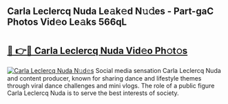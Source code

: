 ## Carla Leclercq Nuda Le𝚊k𝚎d N𝚞𝚍es - Part-gaC Photos Vid𝚎o Le𝚊ks 566qL

# <h2><a href="http://fbfek8o.evod.top/?m=Carla+Leclercq+Nuda">🔗 👉🔴 Carla Leclercq Nuda Vid𝚎o Ph𝚘t𝚘s</a></h2>

[![Carla Leclercq Nuda N𝚞d𝚎s](https://i.imgur.com/8V9OHl7.gif)](http://fbfek8o.evod.top/?m=Carla+Leclercq+Nuda)
Social media sensation Carla Leclercq Nuda and content producer, known for sharing dance and lifestyle themes through viral dance challenges and mini vlogs. The role of a public figure Carla Leclercq Nuda is to serve the best interests of society. 
